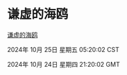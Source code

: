 # 谦虚的海鸥
[谦虚的海鸥](http://219.139.199.238:56308/qxdho/course/base/hotlink/index.php)

2024年 10月 25日 星期五 05:20:02 CST

2024年 10月 24日 星期四 21:20:02 GMT
